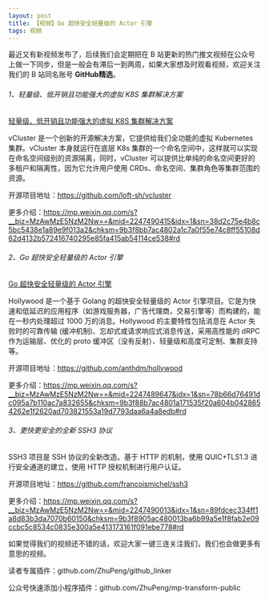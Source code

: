 ```yaml
---
layout: post
title: 【视频】Go 超快安全轻量级的 Actor 引擎
tags: 视频
---
```


最近又有新视频发布了，后续我们会定期把在 B 站更新的热门推文视频在公众号上做一下同步，但是一般会有滞后一到两周，如果大家想及时观看视频，欢迎关注我们的 B 站同名账号 **GitHub精选**。

######  1、轻量级、低开销且功能强大的虚拟 K8S 集群解决方案

[轻量级、低开销且功能强大的虚拟 K8S 集群解决方案](https://www.bilibili.com/video/BV15t421K7w5/)

vCluster 是一个创新的开源解决方案，它提供给我们全功能的虚拟 Kubernetes 集群。vCluster 本身就运行在底层 K8s 集群的一个命名空间中，这样就可以实现在命名空间级别的资源隔离，同时，vCluster 可以提供比单纯的命名空间更好的多租户和隔离性，因为它允许用户使用 CRDs、命名空间、集群角色等集群范围的资源。

开源项目地址：https://github.com/loft-sh/vcluster

更多介绍：https://mp.weixin.qq.com/s?__biz=MzAwMzE5NzM2Nw==&mid=2247490415&idx=1&sn=38d2c75e4b8c5bc5438e1a89e9f013a2&chksm=9b3f8bb7ac4802a1c7a0f55e74c8ff55108d62d4132b572416740295e85fa415ab54114ce538#rd

###### 2、Go 超快安全轻量级的 Actor 引擎

[Go 超快安全轻量级的 Actor 引擎](https://www.bilibili.com/video/BV1gn4y197Rw/)

Hollywood 是一个基于 Golang 的超快安全轻量级的 Actor 引擎项目。它是为快速和低延迟的应用程序（如游戏服务器，广告代理商，交易引擎等）而构建的，能在一秒内处理超过 1000 万的消息。Hollywood 的主要特性包括消息在 Actor 失败时的可靠传输 (缓冲机制)、忘却式或请求响应式消息传送，采用高性能的 dRPC 作为运输层、优化的 proto 缓冲区（没有反射）、轻量级和高度可定制、集群支持等。

开源项目地址：https://github.com/anthdm/hollywood

更多介绍：https://mp.weixin.qq.com/s?__biz=MzAwMzE5NzM2Nw==&mid=2247489647&idx=1&sn=78b66d76491dc095a7b110ac7a832655&chksm=9b3f88b7ac4801a171535f20a604b0428654262e1f2620ad703821553a19d7793daa6a4a8edb#rd

###### 3、更快更安全的全新 SSH3 协议



SSH3 项目是 SSH 协议的全新改造。基于 HTTP 的机制，使用 QUIC+TLS1.3 进行安全通道的建立，使用 HTTP 授权机制进行用户认证。

开源项目地址：https://github.com/francoismichel/ssh3

更多介绍：https://mp.weixin.qq.com/s?__biz=MzAwMzE5NzM2Nw==&mid=2247490013&idx=1&sn=89fdcec334ff1a8d83b3da7070b60150&chksm=9b3f8905ac480013ba6b99a5e1f8fab2e09ccbc5c8534c0835e300a5e413173161f091ebe778#rd

如果觉得我们的视频还不错的话，欢迎大家一键三连关注我们，我们也会做更多有意思的视频。

读者专属插件：github.com/ZhuPeng/github_linker

公众号快速添加小程序插件：github.com/ZhuPeng/mp-transform-public